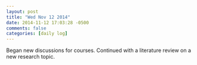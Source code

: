 ```yaml
---
layout: post
title: "Wed Nov 12 2014"
date: 2014-11-12 17:03:28 -0500
comments: false
categories: [daily log]
---
```


Began new discussions for courses. Continued with a literature review on a new
research topic.
